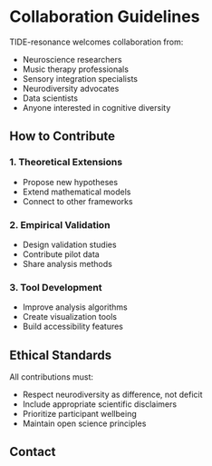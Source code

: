 # Collaboration Guidelines


TIDE-resonance welcomes collaboration from:
- Neuroscience researchers
- Music therapy professionals
- Sensory integration specialists
- Neurodiversity advocates
- Data scientists
- Anyone interested in cognitive diversity

## How to Contribute

### 1. Theoretical Extensions
- Propose new hypotheses
- Extend mathematical models
- Connect to other frameworks

### 2. Empirical Validation
- Design validation studies
- Contribute pilot data
- Share analysis methods

### 3. Tool Development
- Improve analysis algorithms
- Create visualization tools
- Build accessibility features

## Ethical Standards

All contributions must:
- Respect neurodiversity as difference, not deficit
- Include appropriate scientific disclaimers
- Prioritize participant wellbeing
- Maintain open science principles

## Contact

